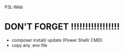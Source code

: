 P3L-Web

# DON'T FORGET !!!!!!!!!!!!!!!!!
- composer install/ update (Power Shell/ CMD)
- copy any .env file
